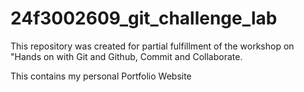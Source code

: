 # 24f3002609_git_challenge_lab
This repository was created for partial fulfillment of the workshop on "Hands on with Git and Github, Commit and Collaborate.

This contains my personal Portfolio Website


